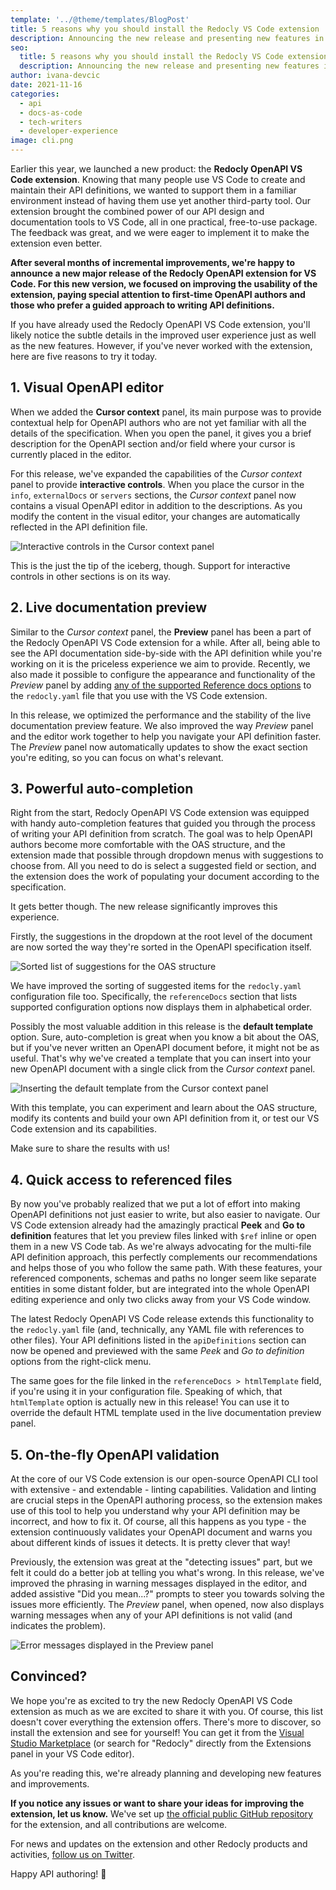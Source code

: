 ```yaml
---
template: '../@theme/templates/BlogPost'
title: 5 reasons why you should install the Redocly VS Code extension
description: Announcing the new release and presenting new features in the Redocly VS Code extension
seo:
  title: 5 reasons why you should install the Redocly VS Code extension
  description: Announcing the new release and presenting new features in the Redocly VS Code extension
author: ivana-devcic
date: 2021-11-16
categories:
  - api
  - docs-as-code
  - tech-writers
  - developer-experience
image: cli.png
---
```




Earlier this year, we launched a new product: the **Redocly OpenAPI VS Code extension**. Knowing that many people use VS Code to create and maintain their API definitions, we wanted to support them in a familiar environment instead of having them use yet another third-party tool. Our extension brought the combined power of our API design and documentation tools to VS Code, all in one practical, free-to-use package. The feedback was great, and we were eager to implement it to make the extension even better.

**After several months of incremental improvements, we're happy to announce a new major release of the Redocly OpenAPI extension for VS Code. For this new version, we focused on improving the usability of the extension, paying special attention to first-time OpenAPI authors and those who prefer a guided approach to writing API definitions.**

If you have already used the Redocly OpenAPI VS Code extension, you'll likely notice the subtle details in the improved user experience just as well as the new features. However, if you've never worked with the extension, here are five reasons to try it today.

## 1. Visual OpenAPI editor

When we added the **Cursor context** panel, its main purpose was to provide contextual help for OpenAPI authors who are not yet familiar with all the details of the specification. When you open the panel, it gives you a brief description for the OpenAPI section and/or field where your cursor is currently placed in the editor.

For this release, we've expanded the capabilities of the *Cursor context* panel to provide **interactive controls**. When you place the cursor in the `info`, `externalDocs` or `servers` sections, the *Cursor context* panel now contains a visual OpenAPI editor in addition to the descriptions. As you modify the content in the visual editor, your changes are automatically reflected in the API definition file.

![Interactive controls in the Cursor context panel](./images/announcements/redocly-vscode-visual-editor.gif)

This is the just the tip of the iceberg, though. Support for interactive controls in other sections is on its way.

## 2. Live documentation preview
Similar to the *Cursor context* panel, the **Preview** panel has been a part of the Redocly OpenAPI VS Code extension for a while. After all, being able to see the API documentation side-by-side with the API definition while you're working on it is the priceless experience we aim to provide. Recently, we also made it possible to configure the appearance and functionality of the *Preview* panel by adding [any of the supported Reference docs options](../docs-legacy/api-reference-docs/configuration/functionality.md) to the `redocly.yaml` file that you use with the VS Code extension.

In this release, we optimized the performance and the stability of the live documentation preview feature. We also improved the way *Preview* panel and the editor work together to help you navigate your API definition faster. The *Preview* panel now automatically updates to show the exact section you're editing, so you can focus on what's relevant.

## 3. Powerful auto-completion

Right from the start, Redocly OpenAPI VS Code extension was equipped with handy auto-completion features that guided you through the process of writing your API definition from scratch. The goal was to help OpenAPI authors become more comfortable with the OAS structure, and the extension made that possible through dropdown menus with suggestions to choose from. All you need to do is select a suggested field or section, and the extension does the work of populating your document according to the specification.

It gets better though. The new release significantly improves this experience.

Firstly, the suggestions in the dropdown at the root level of the document are now sorted the way they're sorted in the OpenAPI specification itself.

![Sorted list of suggestions for the OAS structure](./images/announcements/redocly-vscode-structure-suggestions.png)

We have improved the sorting of suggested items for the `redocly.yaml` configuration file too. Specifically, the `referenceDocs` section that lists supported configuration options now displays them in alphabetical order.

Possibly the most valuable addition in this release is the **default template** option. Sure, auto-completion is great when you know a bit about the OAS, but if you've never written an OpenAPI document before, it might not be as useful. That's why we've created a template that you can insert into your new OpenAPI document with a single click from the *Cursor context* panel.

![Inserting the default template from the Cursor context panel](./images/announcements/redocly-vscode-default-template.gif)

With this template, you can experiment and learn about the OAS structure, modify its contents and build your own API definition from it, or test our VS Code extension and its capabilities.

Make sure to share the results with us!

## 4. Quick access to referenced files

By now you've probably realized that we put a lot of effort into making OpenAPI definitions not just easier to write, but also easier to navigate. Our VS Code extension already had the amazingly practical **Peek** and **Go to definition** features that let you preview files linked with `$ref` inline or open them in a new VS Code tab. As we're always advocating for the multi-file API definition approach, this perfectly complements our recommendations and helps those of you who follow the same path. With these features, your referenced components, schemas and paths no longer seem like separate entities in some distant folder, but are integrated into the whole OpenAPI editing experience and only two clicks away from your VS Code window.

The latest Redocly OpenAPI VS Code release extends this functionality to the `redocly.yaml` file (and, technically, any YAML file with references to other files). Your API definitions listed in the `apiDefinitions` section can now be opened and previewed with the same *Peek* and *Go to definition* options from the right-click menu.

The same goes for the file linked in the `referenceDocs > htmlTemplate` field, if you're using it in your configuration file. Speaking of which, that `htmlTemplate` option is actually new in this release! You can use it to override the default HTML template used in the live documentation preview panel.


## 5. On-the-fly OpenAPI validation

At the core of our VS Code extension is our open-source OpenAPI CLI tool with extensive - and extendable - linting capabilities. Validation and linting are crucial steps in the OpenAPI authoring process, so the extension makes use of this tool to help you understand why your API definition may be incorrect, and how to fix it. Of course, all this happens as you type - the extension continuously validates your OpenAPI document and warns you about different kinds of issues it detects. It is pretty clever that way!

Previously, the extension was great at the "detecting issues" part, but we felt it could do a better job at telling you what's wrong. In this release, we've improved the phrasing in warning messages displayed in the editor, and added assistive "Did you mean...?" prompts to steer you towards solving the issues more efficiently. The *Preview* panel, when opened, now also displays warning messages when any of your API definitions is not valid (and indicates the problem).

![Error messages displayed in the Preview panel](./images/announcements/redocly-vscode-preview-errors.png)


## Convinced?

We hope you're as excited to try the new Redocly OpenAPI VS Code extension as much as we are excited to share it with you. Of course, this list doesn't cover everything the extension offers. There's more to discover, so install the extension and see for yourself! You can get it from the [Visual Studio Marketplace](https://marketplace.visualstudio.com/items?itemName=Redocly.openapi-vs-code) (or search for "Redocly" directly from the Extensions panel in your VS Code editor).

As you're reading this, we're already planning and developing new features and improvements.

**If you notice any issues or want to share your ideas for improving the extension, let us know.** We've set up [the official public GitHub repository](https://github.com/Redocly/redocly-vs-code/blob/main/CONTRIBUTING.md) for the extension, and all contributions are welcome.

For news and updates on the extension and other Redocly products and activities, [follow us on Twitter](https://twitter.com/Redocly).

Happy API authoring! 🥳
